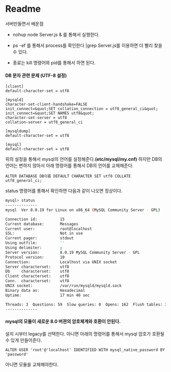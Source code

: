 # Readme

서버만들면서 배운점



* nohup node Server.js & 를 통해서 실행한다.
* ps -ef 를 통해서 process를 확인한다 |grep Server.js를 이용하면 더 빨리 찾을 수 있다.

* 종료는 kill 명령어와 pid를 통해서 하면 된다.



#### DB 문자 관련 문제 (UTF-8 설정)

```
[client]
default-character-set = utf8

[mysqld]
character-set-client-handshake=FALSE
init_connect=&quot;SET collation_connection = utf8_general_ci&quot;
init_connect=&quot;SET NAMES utf8&quot;
character-set-server = utf8
collation-server = utf8_general_ci

[mysqldump]
default-character-set = utf8

[mysql]
default-character-set = utf8
```

위의 설정을 통해서 mysql의 언어를 설정해준다.**(etc/mysql/my.cnf)** 하지만 DB의 언어는 변하지 않아서 아래 명령어를 통해서 DB의 언어를 교체해준다.



```mysql
ALTER DATABASE DB이름 DEFAULT CHARACTER SET utf8 COLLATE utf8_general_ci;
```



status 명령어를 통해서 확인하면 다음과 같이 나오면 정상이다.

```bash
mysql> status
--------------
mysql  Ver 8.0.19 for Linux on x86_64 (MySQL Community Server - GPL)

Connection id:          15
Current database:       Messages
Current user:           root@localhost
SSL:                    Not in use
Current pager:          stdout
Using outfile:          ''
Using delimiter:        ;
Server version:         8.0.19 MySQL Community Server - GPL
Protocol version:       10
Connection:             Localhost via UNIX socket
Server characterset:    utf8
Db     characterset:    utf8
Client characterset:    utf8
Conn.  characterset:    utf8
UNIX socket:            /var/run/mysqld/mysqld.sock
Binary data as:         Hexadecimal
Uptime:                 17 min 40 sec

Threads: 3  Questions: 59  Slow queries: 0  Opens: 162  Flush tables: 3  Open tables: 80  Queries per second avg: 0.055
--------------
```



#### mysql의 모듈이 새로운 8.0 버젼의 암호체계와 호환이 안된다.

설치 시부터 legacy를 선택한다. 아니면 아래의 명령어를 통해서 mysql 암호가 호환될 수 있게 만들어준다.

```mysql
ALTER USER 'root'@'localhost' IDENTIFIED WITH mysql_native_password BY 'password'
```

아니면 모듈을 교체해야한다.






